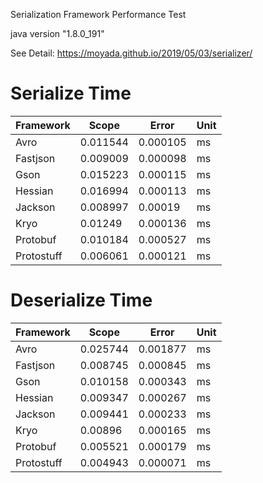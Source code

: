 Serialization Framework Performance Test

java version "1.8.0_191"

See Detail: https://moyada.github.io/2019/05/03/serializer/

# Serialize Time

| Framework |  Scope   |   Error   | Unit |
| --------- | -------- | -------- | ------ |
| Avro      | 0.011544 | 0.000105 | ms     |
| Fastjson  | 0.009009 | 0.000098 | ms     |
| Gson      | 0.015223 | 0.000115 | ms     |
| Hessian   | 0.016994 | 0.000113 | ms     |
| Jackson   | 0.008997 | 0.00019  | ms     |
| Kryo      | 0.01249  | 0.000136 | ms     |
| Protobuf  | 0.010184 | 0.000527 | ms     |
| Protostuff | 0.006061	| 0.000121 | ms    |

# Deserialize Time

| Framework |  Scope   |   Error   | Unit |
| --------- | -------- | -------- | ------ |
| Avro      | 0.025744 | 0.001877 | ms     |
| Fastjson  | 0.008745 | 0.000845 | ms     |
| Gson      | 0.010158 | 0.000343 | ms     |
| Hessian   | 0.009347 | 0.000267 | ms     |
| Jackson   | 0.009441 | 0.000233 | ms     |
| Kryo      | 0.00896  | 0.000165 | ms     |
| Protobuf  | 0.005521 | 0.000179 | ms     |
| Protostuff | 0.004943 | 0.000071 | ms    |